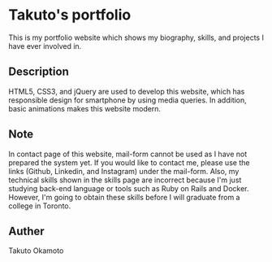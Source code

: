 # Takuto's portfolio 
This is my portfolio website which shows my biography, skills, and projects I have ever involved in.

## Description
HTML5, CSS3, and jQuery are used to develop this website, which has responsible design for smartphone by using media queries. In addition, basic animations makes this website modern.

## Note
In contact page of this website, mail-form cannot be used as I have not prepared the system yet. If you would like to contact me, please use the links (Github, Linkedin, and Instagram) under the mail-form. Also, my technical skills shown in the skills page are incorrect because I'm just studying back-end language or tools such as Ruby on Rails and Docker. However, I'm going to obtain these skills before I will graduate from a college in Toronto.

## Auther
Takuto Okamoto

